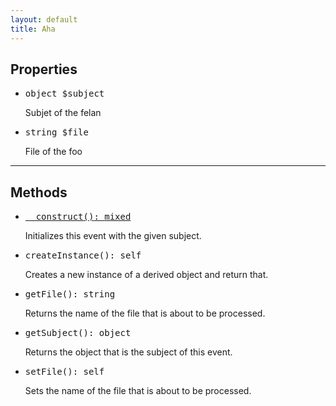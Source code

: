 ```yaml
---
layout: default
title: Aha
---
```

<div class="context">
    <h2>Properties</h2>
    <ul style="list-style: disc;">
      <li><pre><span class="yellowcolor">object</span> <span class="redcolor">$subject</span></pre>Subjet of the felan</li>
      <li><pre><span class="yellowcolor">string</span> <span class="redcolor">$file</span></pre>File of the foo</li>
    </ul>
    <hr>
    <h2>Methods</h2>
    <ul style="list-style: disc;">
      <li><a href="#felan"><pre><span class="bluecolor">__construct</span><span class="purplecolor">()</span>: <span class="yellowcolor">mixed</span></pre></a>Initializes this event with the given subject.</li>
      <li><pre><span class="bluecolor">createInstance</span><span class="purplecolor">()</span>: <span class="yellowcolor">self</span></pre>Creates a new instance of a derived object and return that.</li>
      <li><pre><span>getFile(): string</span></pre>Returns the name of the file that is about to be processed.</li>
      <li><pre><span>getSubject(): object</span></pre>Returns the object that is the subject of this event.</li>
      <li><pre><span>setFile(): self</span></pre>Sets the name of the file that is about to be processed.</li>
    </ul>
</div>
